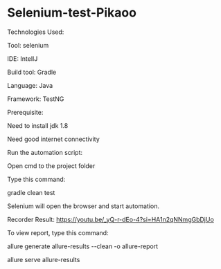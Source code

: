 # Selenium-test-Pikaoo

Technologies Used:

Tool: selenium

IDE: IntelIJ

Build tool: Gradle

Language: Java

Framework: TestNG


Prerequisite:

Need to install jdk 1.8

Need good internet connectivity


Run the automation script:

Open cmd to the project folder


Type this command:

gradle clean test

Selenium will open the browser and start automation.

Recorder Result:
https://youtu.be/_yQ-r-dEo-4?si=HA1n2qNNmgGbDjUo



To view report, type this command:

allure generate allure-results --clean -o allure-report

allure serve allure-results
